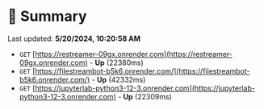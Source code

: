 # 📖 Summary
Last updated: **5/20/2024, 10:20:58 AM**

- `GET` [https://restreamer-09gx.onrender.com](https://restreamer-09gx.onrender.com) - **Up** (22380ms)
- `GET` [https://filestreambot-b5k6.onrender.com/](https://filestreambot-b5k6.onrender.com/) - **Up** (42332ms)
- `GET` [https://jupyterlab-python3-12-3.onrender.com](https://jupyterlab-python3-12-3.onrender.com) - **Up** (22309ms)
